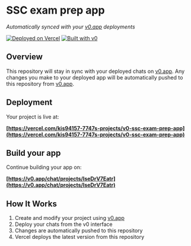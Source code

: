 # SSC exam prep app

*Automatically synced with your [v0.app](https://v0.app) deployments*

[![Deployed on Vercel](https://img.shields.io/badge/Deployed%20on-Vercel-black?style=for-the-badge&logo=vercel)](https://vercel.com/kis94157-7747s-projects/v0-ssc-exam-prep-app)
[![Built with v0](https://img.shields.io/badge/Built%20with-v0.app-black?style=for-the-badge)](https://v0.app/chat/projects/IseDrV7Eatr)

## Overview

This repository will stay in sync with your deployed chats on [v0.app](https://v0.app).
Any changes you make to your deployed app will be automatically pushed to this repository from [v0.app](https://v0.app).

## Deployment

Your project is live at:

**[https://vercel.com/kis94157-7747s-projects/v0-ssc-exam-prep-app](https://vercel.com/kis94157-7747s-projects/v0-ssc-exam-prep-app)**

## Build your app

Continue building your app on:

**[https://v0.app/chat/projects/IseDrV7Eatr](https://v0.app/chat/projects/IseDrV7Eatr)**

## How It Works

1. Create and modify your project using [v0.app](https://v0.app)
2. Deploy your chats from the v0 interface
3. Changes are automatically pushed to this repository
4. Vercel deploys the latest version from this repository